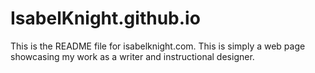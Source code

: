 # IsabelKnight.github.io

This is the README file for isabelknight.com. This is simply a web page showcasing my work as a writer and instructional designer.
